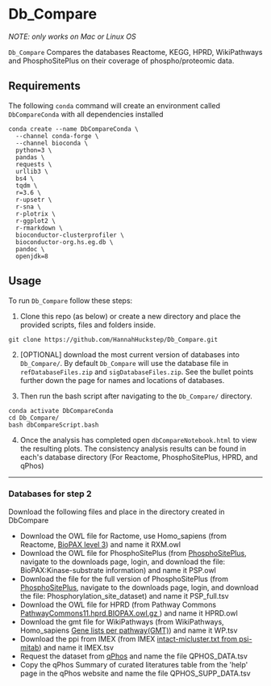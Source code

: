 # Db_Compare

*NOTE: only works on Mac or Linux OS*

`Db_Compare` Compares the databases Reactome, KEGG, HPRD, WikiPathways and PhosphoSitePlus on their coverage of phospho/proteomic data.
 
## Requirements

The following `conda` command will create an environment called `DbCompareConda` with all dependencies installed

```
conda create --name DbCompareConda \
  --channel conda-forge \
  --channel bioconda \
  python=3 \
  pandas \
  requests \
  urllib3 \
  bs4 \
  tqdm \
  r=3.6 \
  r-upsetr \
  r-sna \
  r-plotrix \
  r-ggplot2 \
  r-rmarkdown \
  bioconductor-clusterprofiler \
  bioconductor-org.hs.eg.db \
  pandoc \
  openjdk=8
```

## Usage

To run `Db_Compare` follow these steps:

1. Clone this repo (as below) or create a new directory and place the provided scripts, files and folders inside.

```
git clone https://github.com/HannahHuckstep/Db_Compare.git
```

2. [OPTIONAL] download the most current version of databases into `Db_Compare/`. By default `Db_Compare` 
will use the database file in `refDatabaseFiles.zip` and `sigDatabaseFiles.zip`. 
See the bullet points further down the page for names and locations of databases.

3. Then run the bash script after navigating to the `Db_Compare/` directory. 

```{bash}
conda activate DbCompareConda
cd Db_Compare/
bash dbCompareScript.bash
```


4. Once the analysis has completed open `dbCompareNotebook.html` to view the resulting plots.
The consistency analysis results can be found in each's database directory (For Reactome, PhosphoSitePlus, HPRD, and qPhos)


---

### Databases for step 2

Download the following files and place in the directory created in DbCompare
* Download the OWL file for Ractome, use Homo_sapiens (from Reactome, [BioPAX level 3](https://reactome.org/download/current/biopax.zip)) and name it RXM.owl
* Download the OWL file for PhosphoSitePlus (from [PhosphoSitePlus](https://www.phosphosite.org/staticDownloads),  navigate to the downloads page, login, and download the file: BioPAX:Kinase-substrate information) and name it PSP.owl
* Download the file for the full version of PhosphoSitePlus (from [PhosphoSitePlus](https://www.phosphosite.org/homeAction), navigate to the downloads page, login, and download the file: Phosphorylation_site_dataset) and name it PSP_full.tsv
* Download the OWL file for HPRD (from Pathway Commons [PathwayCommons11.hprd.BIOPAX.owl.gz ](https://www.pathwaycommons.org/archives/PC2/v11/PathwayCommons11.hprd.BIOPAX.owl.gz)) and name it HPRD.owl
* Download the gmt file for WikiPathways (from WikiPathways, Homo_sapiens [Gene lists per pathway(GMT)](http://data.wikipathways.org/current/gmt/wikipathways-20200810-gmt-Homo_sapiens.gmt)) and name it WP.tsv
* Download the ppi from IMEX (from IMEX [intact-micluster.txt from psi-mitab](https://www.ebi.ac.uk/intact/downloads)) and name it IMEX.tsv
* Request the dataset from [qPhos](http://qphos.cancerbio.info/download.php) and name the file QPHOS_DATA.tsv
* Copy the qPhos Summary of curated literatures table from the 'help' page in the qPhos website and name the file QPHOS_SUPP_DATA.tsv
